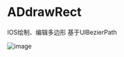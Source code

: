 # ADdrawRect
IOS绘制、编辑多边形 基于UIBezierPath

![image](https://github.com/ADdrawRect/iamge/raw/master/IMG_0211.PNG)
